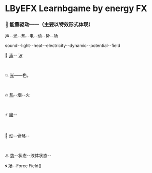 # LByEFX Learnbgame by energy FX


###  :memo: 能量驱动——（主要以特效形式体现）



声--光--热--电--动--势--场

sound--light--heat--electricity--dynamic--potential--field

 :musical_score: [声]()--  波

</br>




:boom: [光]()——色，

</br>


:fire: [热]()--烟--火

</br>


:zap: [电]()--

</br>

:nut_and_bolt: [动]()--骨骼--

</br>

 :anchor: [势]()--状态--液体状态--<a href=""></a>
</a>
</br>

:cyclone: [场]()--Force Field()
</a>
</br>
